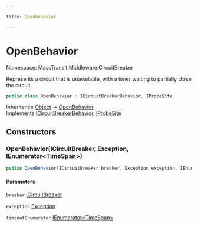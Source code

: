 ```yaml
---

title: OpenBehavior

---
```


# OpenBehavior

Namespace: MassTransit.Middleware.CircuitBreaker

Represents a circuit that is unavailable, with a timer waiting to partially close
 the circuit.

```csharp
public class OpenBehavior : ICircuitBreakerBehavior, IProbeSite
```

Inheritance [Object](https://learn.microsoft.com/en-us/dotnet/api/system.object) → [OpenBehavior](../masstransit-middleware-circuitbreaker/openbehavior)<br/>
Implements [ICircuitBreakerBehavior](../masstransit-middleware-circuitbreaker/icircuitbreakerbehavior), [IProbeSite](../../masstransit-abstractions/masstransit/iprobesite)

## Constructors

### **OpenBehavior(ICircuitBreaker, Exception, IEnumerator\<TimeSpan\>)**

```csharp
public OpenBehavior(ICircuitBreaker breaker, Exception exception, IEnumerator<TimeSpan> timeoutEnumerator)
```

#### Parameters

`breaker` [ICircuitBreaker](../masstransit-middleware-circuitbreaker/icircuitbreaker)<br/>

`exception` [Exception](https://learn.microsoft.com/en-us/dotnet/api/system.exception)<br/>

`timeoutEnumerator` [IEnumerator\<TimeSpan\>](https://learn.microsoft.com/en-us/dotnet/api/system.collections.generic.ienumerator-1)<br/>
